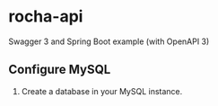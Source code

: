 # rocha-api

Swagger 3 and Spring Boot example (with OpenAPI 3)

## Configure MySQL

1. Create a database in your MySQL instance.
